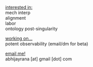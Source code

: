 <ins>interested in:</ins>\
mech interp\
alignment\
labor\
ontology post-singularity

<ins> working on... </ins>\
potent observability (email/dm for beta)

<ins>email me!</ins>\
abhijayrana [at] gmail [dot] com
